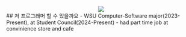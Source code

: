<div align= "center">
    <img src="https://capsule-render.vercel.app/api?type=soft&color=d9b5a5&height=120&text=May%20I%20help%20you?%20&animation=blinking&fontColor=ffffff&fontSize=50" />
    </div>
    ## 저 프로그래머 할 수 있을까요 
- WSU Computer-Software major(2023-Present), at Student Council(2024-Present)
- had part time job at convinience store and cafe
